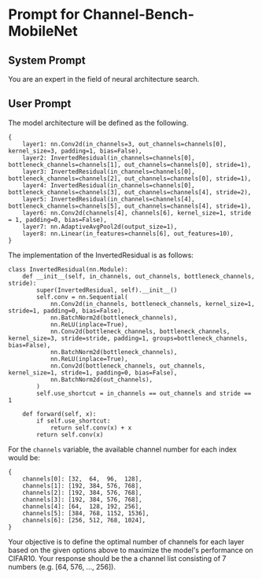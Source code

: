 # Prompt for Channel-Bench-MobileNet

## System Prompt

You are an expert in the field of neural architecture search.


## User Prompt

The model architecture will be defined as the following.
```
{
    layer1: nn.Conv2d(in_channels=3, out_channels=channels[0], kernel_size=3, padding=1, bias=False),
    layer2: InvertedResidual(in_channels=channels[0], bottleneck_channels=channels[1], out_channels=channels[0], stride=1),
    layer3: InvertedResidual(in_channels=channels[0], bottleneck_channels=channels[2], out_channels=channels[0], stride=1),
    layer4: InvertedResidual(in_channels=channels[0], bottleneck_channels=channels[3], out_channels=channels[4], stride=2),
    layer5: InvertedResidual(in_channels=channels[4], bottleneck_channels=channels[5], out_channels=channels[4], stride=1),
    layer6: nn.Conv2d(channels[4], channels[6], kernel_size=1, stride = 1, padding=0, bias=False),
    layer7: nn.AdaptiveAvgPool2d(output_size=1),
    layer8: nn.Linear(in_features=channels[6], out_features=10),
}
```

The implementation of the InvertedResidual is as follows:
```
class InvertedResidual(nn.Module):
    def __init__(self, in_channels, out_channels, bottleneck_channels, stride):
        super(InvertedResidual, self).__init__()
        self.conv = nn.Sequential(
            nn.Conv2d(in_channels, bottleneck_channels, kernel_size=1, stride=1, padding=0, bias=False),
            nn.BatchNorm2d(bottleneck_channels),
            nn.ReLU(inplace=True),
            nn.Conv2d(bottleneck_channels, bottleneck_channels, kernel_size=3, stride=stride, padding=1, groups=bottleneck_channels, bias=False),
            nn.BatchNorm2d(bottleneck_channels),
            nn.ReLU(inplace=True),
            nn.Conv2d(bottleneck_channels, out_channels, kernel_size=1, stride=1, padding=0, bias=False),
            nn.BatchNorm2d(out_channels),
        )
        self.use_shortcut = in_channels == out_channels and stride == 1

    def forward(self, x):
        if self.use_shortcut:
            return self.conv(x) + x
        return self.conv(x)
```
For the `channels` variable, the available channel number for each index would be:
```
{
    channels[0]: [32,  64,  96,  128],
    channels[1]: [192, 384, 576, 768],
    channels[2]: [192, 384, 576, 768],
    channels[3]: [192, 384, 576, 768],
    channels[4]: [64,  128, 192, 256],
    channels[5]: [384, 768, 1152, 1536],
    channels[6]: [256, 512, 768, 1024],
}
```
Your objective is to define the optimal number of channels for each layer based on the given options above to maximize the model's performance on CIFAR10. 
Your response should be the a channel list consisting of 7 numbers (e.g. [64, 576, ..., 256]).